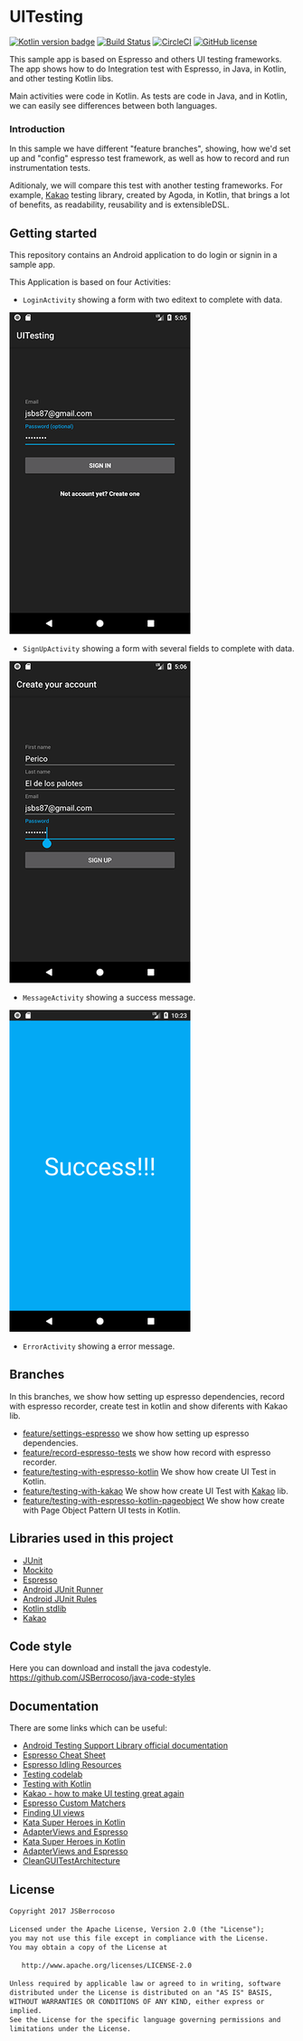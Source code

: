 # UITesting
[![Kotlin version badge](https://img.shields.io/badge/kotlin-1.1.51-blue.svg)](http://kotlinlang.org/)
[![Build Status](https://travis-ci.org/JSBerrocoso/UITesting.svg?branch=master)](https://travis-ci.org/JSBerrocoso/UITesting)
[![CircleCI](https://circleci.com/gh/JSBerrocoso/UITesting/tree/develop.svg?style=svg)](https://circleci.com/gh/JSBerrocoso/UITesting)
[![GitHub license](https://img.shields.io/badge/license-Apache%20License%202.0-blue.svg?style=flat)](http://www.apache.org/licenses/LICENSE-2.0)

This sample app is based on Espresso and others UI testing frameworks.
The app shows how to do Integration test with Espresso, in Java, in Kotlin, and other testing Kotlin libs.

Main activities were code in Kotlin. 
As tests are code in Java, and in Kotlin, we can easily see differences between both languages.

### Introduction
In this sample we have different "feature branches", showing, how we'd set up and "config" espresso test framework, as well as how to record and run instrumentation tests.

Aditionaly, we will compare this test with another testing frameworks. For example, [Kakao][kakaoRepo] testing library, created by Agoda, in Kotlin, that brings a lot of benefits, as readability, reusability and is extensibleDSL.

## Getting started
This repository contains an Android application to do login or signin in a sample app.

This Application is based on four Activities:
* ``LoginActivity`` showing a form with two editext to complete with data.

![login_screen][login_screen]

* ``SignUpActivity`` showing a form with several fields to complete with data.

![signin_screen][signin_screen]

* ``MessageActivity`` showing a success message.

![success_screen][success_screen]

* ``ErrorActivity`` showing a error message.

## Branches
In this branches, we show how setting up espresso dependencies, record with espresso recorder, create test in kotlin and show diferents with Kakao lib. 
* [feature/settings-espresso][branchSettingUpEspresso]
we show how setting up espresso dependencies.
* [feature/record-espresso-tests][branchRecordEspressoTest] we show how record with espresso recorder.
* [feature/testing-with-espresso-kotlin][TestingWithEspressoinKotlin] We show how create UI Test in Kotlin.
* [feature/testing-with-kakao][TestingWithKakao] We show how create UI Test with [Kakao][kakaoRepo] lib.
* [feature/testing-with-espresso-kotlin-pageobject][TestingWithEspressoinKotlinPageObject] We show how create with Page Object Pattern UI tests in Kotlin.


## Libraries used in this project

* [JUnit](http://junit.org/junit4/)
* [Mockito](http://site.mockito.org/)
* [Espresso](https://developer.android.com/training/testing/espresso/index.html)
* [Android JUnit Runner](https://developer.android.com/reference/android/support/test/runner/AndroidJUnitRunner.html)
* [Android JUnit Rules](https://developer.android.com/training/testing/junit-rules.html)
* [Kotlin stdlib](https://kotlinlang.org/api/latest/jvm/stdlib/index.html)
* [Kakao][kakaoRepo]


## Code style
Here you can download and install the java codestyle.
https://github.com/JSBerrocoso/java-code-styles

## Documentation
There are some links which can be useful:

* [Android Testing Support Library official documentation][androidTestingDocumentation]
* [Espresso Cheat Sheet][espressoCheatSheet]
* [Espresso Idling Resources][espressoIdlingResources]
* [Testing codelab][testingCodeLab]
* [Testing with Kotlin][testingWithKotlin]
* [Kakao - how to make UI testing great again][kakaoHowtoMakeUITesting]
* [Espresso Custom Matchers][espressoCustomMatchers]
* [Finding UI views][findingUIViews]
* [Kata Super Heroes in Kotlin][kataSuperHeroesKotlin]
* [AdapterViews and Espresso][adaptersViewsAndEspresso]
* [Kata Super Heroes in Kotlin][kataSuperHeroesKotlin]
* [AdapterViews and Espresso][adaptersViewsAndEspresso]
* [CleanGUITestArchitecture][CleanGUITestArchitectureRepo]

## License


    Copyright 2017 JSBerrocoso

    Licensed under the Apache License, Version 2.0 (the "License");
    you may not use this file except in compliance with the License.
    You may obtain a copy of the License at

       http://www.apache.org/licenses/LICENSE-2.0

    Unless required by applicable law or agreed to in writing, software
    distributed under the License is distributed on an "AS IS" BASIS,
    WITHOUT WARRANTIES OR CONDITIONS OF ANY KIND, either express or implied.
    See the License for the specific language governing permissions and
    limitations under the License.



[login_screen]: ./art/login_screen.png
[signin_screen]: ./art/signin_screen.png
[success_screen]: ./art/success_screen.png
[espresso]: https://google.github.io/android-testing-support-library/docs/
[dagger2]: http://google.github.io/dagger/
[testDoubles]: http://www.martinfowler.com/bliki/TestDouble.html
[androidTestingDocumentation]: https://google.github.io/android-testing-support-library
[espressoCheatSheet]: https://google.github.io/android-testing-support-library/docs/espresso/cheatsheet/index.html
[espressoIdlingResources]: http://dev.jimdo.com/2014/05/09/wait-for-it-a-deep-dive-into-espresso-s-idling-resources/
[espressoCustomMatchers]: http://blog.xebia.com/android-custom-matchers-in-espresso/
[findingUIViews]: http://www.adavis.info/2015/12/testing-tricks-2-finding-ui-views.html?utm_source=Android+Weekly&utm_campaign=9ed0cecaff-Android_Weekly_186&utm_medium=email&utm_term=0_4eb677ad19-9ed0cecaff-337845529
[toolbarMatcher]: http://blog.sqisland.com/2015/05/espresso-match-toolbar-title.html
[daggermock]: https://github.com/fabioCollini/DaggerMock
[kataSuperHeroesKotlin]: https://github.com/Karumi/KataSuperHeroesKotlin
[testingCodeLab]: https://goo.gl/h5cnMW
[testingWithKotlin]: https://goo.gl/UzQSif
[kakaoHowtoMakeUITesting]: https://goo.gl/bW9Ehi
[adaptersViewsAndEspresso]: https://goo.gl/6Hb2ym
[CleanGUITestArchitectureRepo]: https://github.com/sebaslogen/CleanGUITestArchitecture
[kakaoRepo]: https://github.com/agoda-com/Kakao

[branchSettingUpEspresso]: https://github.com/JSBerrocoso/UITesting/tree/feature/settings-espresso
[branchRecordEspressoTest]: https://github.com/JSBerrocoso/UITesting/tree/feature/record-espresso-tests
[TestingWithEspressoinKotlin]: https://github.com/JSBerrocoso/UITesting/tree/feature/testing-with-espresso-kotlin
[TestingWithKakao]: https://github.com/JSBerrocoso/UITesting/tree/feature/testing-with-kakao
[TestingWithEspressoinKotlinPageObject]: https://github.com/JSBerrocoso/UITesting/tree/feature/testing-with-espresso-kotlin-pageobject






